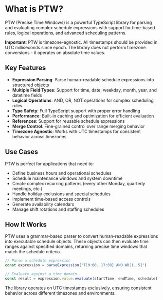 # What is PTW?

PTW (Precise Time Windows) is a powerful TypeScript library for parsing and evaluating complex schedule expressions with support for time-based rules, logical operations, and advanced scheduling patterns.

**Important**: PTW is timezone-agnostic. All timestamps should be provided in UTC milliseconds since epoch. The library does not perform timezone conversions - it operates on absolute time values.

## Key Features

- **Expression Parsing**: Parse human-readable schedule expressions into structured objects
- **Multiple Field Types**: Support for time, date, weekday, month, year, and datetime fields
- **Logical Operations**: AND, OR, NOT operations for complex scheduling rules
- **Type Safety**: Full TypeScript support with proper error handling
- **Performance**: Built-in caching and optimization for efficient evaluation
- **References**: Support for reusable schedule expressions
- **Merge Control**: Fine-grained control over range merging behavior
- **Timezone Agnostic**: Works with UTC timestamps for consistent behavior across timezones

## Use Cases

PTW is perfect for applications that need to:

- Define business hours and operational schedules
- Schedule maintenance windows and system downtime
- Create complex recurring patterns (every other Monday, quarterly meetings, etc.)
- Handle holiday exclusions and special schedules
- Implement time-based access controls
- Generate availability calendars
- Manage shift rotations and staffing schedules

## How It Works

PTW uses a grammar-based parser to convert human-readable expressions into executable schedule objects. These objects can then evaluate time ranges against specified domains, returning precise time windows that match the schedule criteria.

```typescript
// Parse a schedule expression
const expression = parseExpression('T[9:00..17:00] AND WD[1..5]')

// Evaluate against a time domain
const result = expression.value.evaluate(startTime, endTime, schedule)
```

The library operates on UTC timestamps exclusively, ensuring consistent behavior across different timezones and environments.